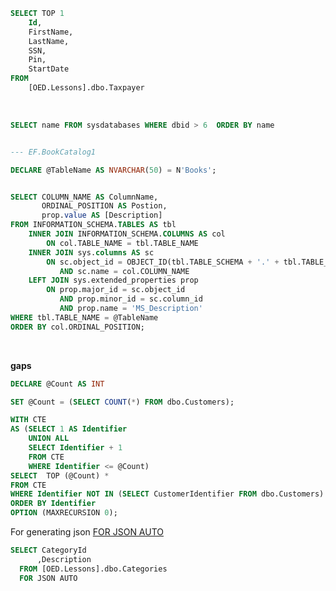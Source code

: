 ```sql
SELECT TOP 1
    Id,
    FirstName,
    LastName,
    SSN,
    Pin,
    StartDate
FROM
    [OED.Lessons].dbo.Taxpayer
```

<br>

```sql
SELECT name FROM sysdatabases WHERE dbid > 6  ORDER BY name
```

```sql

--- EF.BookCatalog1

DECLARE @TableName AS NVARCHAR(50) = N'Books';


SELECT COLUMN_NAME AS ColumnName,
       ORDINAL_POSITION AS Postion,
       prop.value AS [Description]
FROM INFORMATION_SCHEMA.TABLES AS tbl
    INNER JOIN INFORMATION_SCHEMA.COLUMNS AS col
        ON col.TABLE_NAME = tbl.TABLE_NAME
    INNER JOIN sys.columns AS sc
        ON sc.object_id = OBJECT_ID(tbl.TABLE_SCHEMA + '.' + tbl.TABLE_NAME)
           AND sc.name = col.COLUMN_NAME
    LEFT JOIN sys.extended_properties prop
        ON prop.major_id = sc.object_id
           AND prop.minor_id = sc.column_id
           AND prop.name = 'MS_Description'
WHERE tbl.TABLE_NAME = @TableName
ORDER BY col.ORDINAL_POSITION;

```

</br>

**gaps**

```sql
DECLARE @Count AS INT 

SET @Count = (SELECT COUNT(*) FROM dbo.Customers);

WITH CTE
AS (SELECT 1 AS Identifier
    UNION ALL
    SELECT Identifier + 1
    FROM CTE
    WHERE Identifier <= @Count)
SELECT  TOP (@Count) *
FROM CTE
WHERE Identifier NOT IN (SELECT CustomerIdentifier FROM dbo.Customers)
ORDER BY Identifier
OPTION (MAXRECURSION 0);
```


For generating json [FOR JSON AUTO](https://docs.microsoft.com/en-us/sql/relational-databases/json/format-json-output-automatically-with-auto-mode-sql-server?view=sql-server-ver16)

```sql
SELECT CategoryId
      ,Description
  FROM [OED.Lessons].dbo.Categories
  FOR JSON AUTO
```